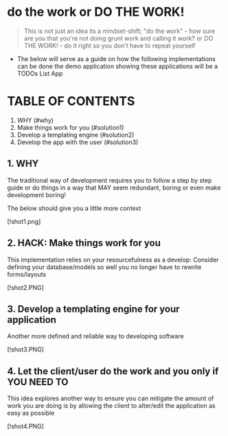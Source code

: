 # do the work or DO THE WORK!

> This is not just an idea its a mindset-shift; "do the work" - how sure are you that you're not doing grunt work and calling it work? or DO THE WORK! - do it right so you don't have to repeat yourself

- The below will serve as a guide on how the following implementations can be done the demo application showing these applications will be a TODOs List App

# TABLE OF CONTENTS
1. WHY (#why)
2. Make things work for you (#solution1)
3. Develop a templating engine (#solution2)
4. Develop the app with the user (#solution3)

## 1. WHY

The traditional way of development requires you to follow a step by step guide or do things in a way that MAY seem redundant, boring or even make development boring!

The below should give you a little more context

[!shot1.png]

## 2. HACK: Make things work for you

This implementation relies on your resourcefulness as a develop: Consider defining your database/models so well you no longer have to rewrite forms/layouts

[!shot2.PNG]

## 3. Develop a templating engine for your application

Another more defined and reliable way to developing software

[!shot3.PNG]

## 4. Let the client/user do the work and you only if YOU NEED TO

This idea explores another way to ensure you can mitigate the amount of work you are doing is by allowing the client to alter/edit the application as easy as possible

[!shot4.PNG]